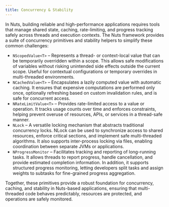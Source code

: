 ```yaml
---
title: Concurrency & Stability
---
```


In Nuts, building reliable and high-performance applications requires tools that manage shared state, caching, rate-limiting, and progress tracking safely across threads and execution contexts. The Nuts framework provides a suite of concurrency primitives and stability helpers to simplify these common challenges:
* `NScopedValue<T>` – Represents a thread- or context-local value that can be temporarily overridden within a scope. This allows safe modifications of variables without risking unintended side effects outside the current scope. Useful for contextual configurations or temporary overrides in multi-threaded environments.
* `NCachedValue<T>` – Encapsulates a lazily computed value with automatic caching. It ensures that expensive computations are performed only once, optionally refreshing based on custom invalidation rules, and is safe for concurrent access.
* `NRateLimitValue<T>` – Provides rate-limited access to a value or operation. It tracks usage counts over time and enforces constraints, helping prevent overuse of resources, APIs, or services in a thread-safe manner.
* `NLock` – A versatile locking mechanism that abstracts traditional concurrency locks. NLock can be used to synchronize access to shared resources, enforce critical sections, and implement safe multi-threaded algorithms. It also supports inter-process locking via files, enabling coordination between separate JVMs or applications.
* `NProgressMonitor` – Facilitates tracking and reporting of long-running tasks. It allows threads to report progress, handle cancellation, and provide estimated completion information. In addition, it supports structured progress monitoring, letting developers split tasks and assign weights to subtasks for fine-grained progress aggregation.

Together, these primitives provide a robust foundation for concurrency, caching, and stability in Nuts-based applications, ensuring that multi-threaded code behaves predictably, resources are protected, and operations are safely monitored.

